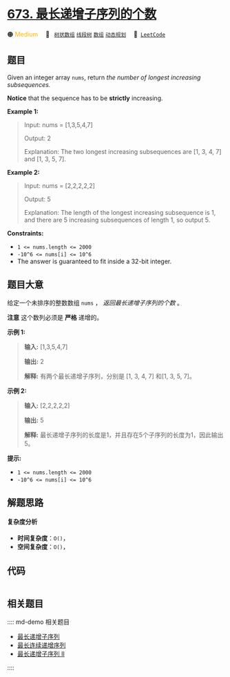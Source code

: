 # [673. 最长递增子序列的个数](https://leetcode.com/problems/number-of-longest-increasing-subsequence)

🟠 <font color=#ffb800>Medium</font>&emsp; 🔖&ensp; [`树状数组`](/leetcode/outline/tag/binary-indexed-tree.md) [`线段树`](/leetcode/outline/tag/segment-tree.md) [`数组`](/leetcode/outline/tag/array.md) [`动态规划`](/leetcode/outline/tag/dynamic-programming.md)&emsp; 🔗&ensp;[`LeetCode`](https://leetcode.com/problems/number-of-longest-increasing-subsequence)


## 题目

Given an integer array `nums`, return _the number of longest increasing
subsequences._

**Notice** that the sequence has to be **strictly** increasing.



**Example 1:**

> Input: nums = [1,3,5,4,7]
> 
> Output: 2
> 
> Explanation: The two longest increasing subsequences are [1, 3, 4, 7] and [1, 3, 5, 7].

**Example 2:**

> Input: nums = [2,2,2,2,2]
> 
> Output: 5
> 
> Explanation: The length of the longest increasing subsequence is 1, and there are 5 increasing subsequences of length 1, so output 5.

**Constraints:**

  * `1 <= nums.length <= 2000`
  * `-10^6 <= nums[i] <= 10^6`
  * The answer is guaranteed to fit inside a 32-bit integer.


## 题目大意

给定一个未排序的整数数组 `nums` ， _返回最长递增子序列的个数_  。

**注意**  这个数列必须是 **严格** 递增的。



**示例 1:**

> 
> 
> 
> 
> 
> **输入:** [1,3,5,4,7]
> 
> **输出:** 2
> 
> **解释:** 有两个最长递增子序列，分别是 [1, 3, 4, 7] 和[1, 3, 5, 7]。
> 
> 

**示例 2:**

> 
> 
> 
> 
> 
> **输入:** [2,2,2,2,2]
> 
> **输出:** 5
> 
> **解释:** 最长递增子序列的长度是1，并且存在5个子序列的长度为1，因此输出5。
> 
> 



**提示:**  

  * `1 <= nums.length <= 2000`
  * `-10^6 <= nums[i] <= 10^6`


## 解题思路

#### 复杂度分析

- **时间复杂度**：`O()`，
- **空间复杂度**：`O()`，

## 代码

```javascript

```

## 相关题目

:::: md-demo 相关题目
- [最长递增子序列](https://leetcode.com/problems/longest-increasing-subsequence)
- [最长连续递增序列](https://leetcode.com/problems/longest-continuous-increasing-subsequence)
- [最长递增子序列 II](https://leetcode.com/problems/longest-increasing-subsequence-ii)

::::
